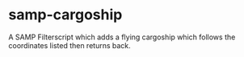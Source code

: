 # samp-cargoship
A SAMP Filterscript which adds a flying cargoship which follows the coordinates listed then returns back.
